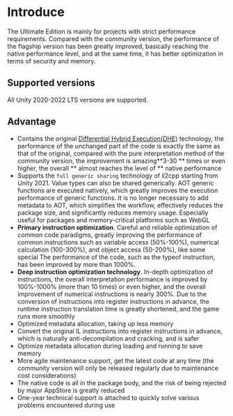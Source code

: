 # Introduce

The Ultimate Edition is mainly for projects with strict performance requirements. Compared with the community version, the performance of the flagship version has been greatly improved, basically reaching the native performance level, and at the same time, it has better optimization in terms of security and memory.

## Supported versions

All Unity 2020-2022 LTS versions are supported.

## Advantage

- Contains the original [Differential Hybrid Execution(DHE)](../differentialhybridexecution) technology, the performance of the unchanged part of the code is exactly the same as that of the original, compared with the pure interpretation method of the community version, the improvement is amazing**3-30 ** times or even higher, the overall ** almost reaches the level of ** native performance
- Supports the `full generic sharing` technology of il2cpp starting from Unity 2021. Value types can also be shared generically. AOT generic functions are executed natively, which greatly improves the execution performance of generic functions. It is no longer necessary to add metadata to AOT, which simplifies the workflow, effectively reduces the package size, and significantly reduces memory usage. Especially useful for packages and memory-critical platforms such as WebGL
- **Primary instruction optimization**. Careful and reliable optimization of common code paradigms, greatly improving the performance of common instructions such as variable access (50%-100%), numerical calculation (100-300%), and object access (50-200%), like some special The performance of the code, such as the typeof instruction, has been improved by more than 1000%.
- **Deep instruction optimization technology**. In-depth optimization of instructions, the overall interpretation performance is improved by 100%-1000% (more than 10 times) or even higher, and the overall improvement of numerical instructions is nearly 300%. Due to the conversion of instructions into register instructions in advance, the runtime instruction translation time is greatly shortened, and the game runs more smoothly
- Optimized metadata allocation, taking up less memory
- Convert the original IL instructions into register instructions in advance, which is naturally anti-decompilation and cracking, and is safer
- Optimize metadata allocation during loading and running to save memory
- More agile maintenance support, get the latest code at any time (the community version will only be released regularly due to maintenance cost considerations)
- The native code is all in the package body, and the risk of being rejected by major AppStore is greatly reduced
- One-year technical support is attached to quickly solve various problems encountered during use